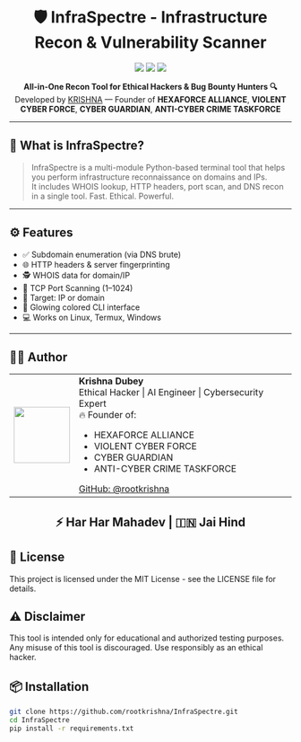 <h1 align="center">
  🛡️ InfraSpectre - Infrastructure Recon & Vulnerability Scanner
</h1>

<p align="center">
  <img src="https://img.shields.io/github/languages/top/rootkrishna/InfraSpectre?color=black&style=for-the-badge">
  <img src="https://img.shields.io/github/license/rootkrishna/InfraSpectre?style=for-the-badge&color=blue">
  <img src="https://img.shields.io/github/stars/rootkrishna/InfraSpectre?style=for-the-badge&color=yellow">
</p>

<p align="center">
  <b>All-in-One Recon Tool for Ethical Hackers & Bug Bounty Hunters 🔍</b><br>
  Developed by <a href="https://github.com/rootkrishna">KRISHNA</a> — Founder of <strong>HEXAFORCE ALLIANCE</strong>, <strong>VIOLENT CYBER FORCE</strong>, <strong>CYBER GUARDIAN</strong>, <strong>ANTI-CYBER CRIME TASKFORCE</strong>
</p>

---

## 🚀 What is InfraSpectre?

> InfraSpectre is a multi-module Python-based terminal tool that helps you perform infrastructure reconnaissance on domains and IPs.  
It includes WHOIS lookup, HTTP headers, port scan, and DNS recon in a single tool. Fast. Ethical. Powerful.

---

## ⚙️ Features

- ✅ Subdomain enumeration (via DNS brute)
- 🌐 HTTP headers & server fingerprinting
- 🕵️ WHOIS data for domain/IP
- 🚪 TCP Port Scanning (1–1024)
- 🎯 Target: IP or domain
- 🎨 Glowing colored CLI interface
- 💻 Works on Linux, Termux, Windows

---
## 👨‍💻 Author
<table> <tr> <td><img src="https://avatars.githubusercontent.com/rootkrishna" width="100px"></td> <td> <strong>Krishna Dubey</strong><br> Ethical Hacker | AI Engineer | Cybersecurity Expert<br> 🔥 Founder of: <ul> <li>HEXAFORCE ALLIANCE</li> <li>VIOLENT CYBER FORCE</li> <li>CYBER GUARDIAN</li> <li>ANTI-CYBER CRIME TASKFORCE</li> </ul> <a href="https://github.com/rootkrishna">GitHub: @rootkrishna</a> </td> </tr> </table> <h2 align="center">⚡ Har Har Mahadev | 🇮🇳 Jai Hind</h2>

## 📜 License

This project is licensed under the MIT License - see the LICENSE file for details.

## ⚠️ Disclaimer

This tool is intended only for educational and authorized testing purposes.
Any misuse of this tool is discouraged. Use responsibly as an ethical hacker.

## 📦 Installation

```bash
git clone https://github.com/rootkrishna/InfraSpectre.git
cd InfraSpectre
pip install -r requirements.txt
